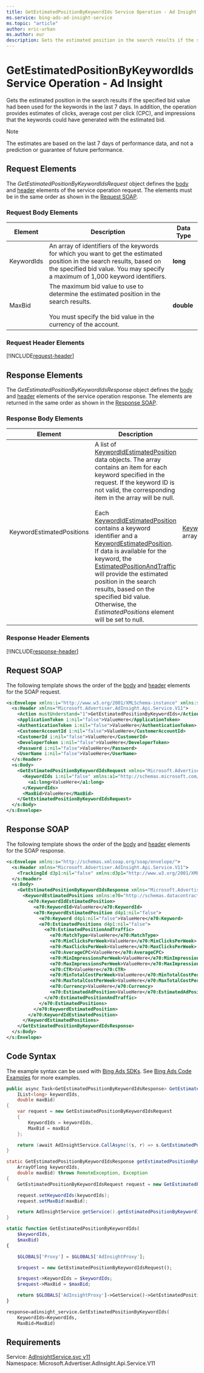 ```yaml
---
title: GetEstimatedPositionByKeywordIds Service Operation - Ad Insight
ms.service: bing-ads-ad-insight-service
ms.topic: "article"
author: eric-urban
ms.author: eur
description: Gets the estimated position in the search results if the specified bid value had been used for the keywords in the last 7 days.
---
```

# GetEstimatedPositionByKeywordIds Service Operation - Ad Insight
Gets the estimated position in the search results if the specified bid value had been used for the keywords in the last 7 days. In addition, the operation provides estimates of clicks, average cost per click (CPC), and impressions that the keywords could have generated with the estimated bid.

> [!NOTE]
> The estimates are based on the last 7 days of performance data, and not a prediction or guarantee of future performance.

## <a name="request"></a>Request Elements
The *GetEstimatedPositionByKeywordIdsRequest* object defines the [body](#request-body) and [header](#request-header) elements of the service operation request. The elements must be in the same order as shown in the [Request SOAP](#request-soap). 

### <a name="request-body"></a>Request Body Elements

|Element|Description|Data Type|
|-----------|---------------|-------------|
|<a name="keywordids"></a>KeywordIds|An array of identifiers of the keywords for which you want to get the estimated position in the search results, based on the specified bid value. You may specify a maximum of 1,000 keyword identifiers.|**long**|
|<a name="maxbid"></a>MaxBid|The maximum bid value to use to determine the estimated position in the search results.<br /><br />You must specify the bid value in the currency of the account.|**double**|

### <a name="request-header"></a>Request Header Elements
[!INCLUDE[request-header](./includes/request-header.md)]

## <a name="response"></a>Response Elements
The *GetEstimatedPositionByKeywordIdsResponse* object defines the [body](#response-body) and [header](#response-header) elements of the service operation response. The elements are returned in the same order as shown in the [Response SOAP](#response-soap).

### <a name="response-body"></a>Response Body Elements

|Element|Description|Data Type|
|-----------|---------------|-------------|
|<a name="keywordestimatedpositions"></a>KeywordEstimatedPositions|A list of [KeywordIdEstimatedPosition](../ad-insight-service/keywordidestimatedposition.md) data objects. The array contains an item for each keyword specified in the request. If the keyword ID is not valid, the corresponding item in the array will be null.<br /><br />Each [KeywordIdEstimatedPosition](../ad-insight-service/keywordidestimatedposition.md) contains a keyword identifier and a  [KeywordEstimatedPosition](../ad-insight-service/keywordestimatedposition.md). If data is available for the keyword, the [EstimatedPositionAndTraffic](../ad-insight-service/estimatedpositionandtraffic.md) will provide the estimated position in the search results, based on the specified bid value. Otherwise, the *EstimatedPositions* element will be set to null.|[KeywordIdEstimatedPosition](keywordidestimatedposition.md) array|

### <a name="response-header"></a>Response Header Elements
[!INCLUDE[response-header](./includes/response-header.md)]

## <a name="request-soap"></a>Request SOAP
The following template shows the order of the [body](#request-body) and [header](#request-header) elements for the SOAP request.

```xml
<s:Envelope xmlns:i="http://www.w3.org/2001/XMLSchema-instance" xmlns:s="http://schemas.xmlsoap.org/soap/envelope/">
  <s:Header xmlns="Microsoft.Advertiser.AdInsight.Api.Service.V11">
    <Action mustUnderstand="1">GetEstimatedPositionByKeywordIds</Action>
    <ApplicationToken i:nil="false">ValueHere</ApplicationToken>
    <AuthenticationToken i:nil="false">ValueHere</AuthenticationToken>
    <CustomerAccountId i:nil="false">ValueHere</CustomerAccountId>
    <CustomerId i:nil="false">ValueHere</CustomerId>
    <DeveloperToken i:nil="false">ValueHere</DeveloperToken>
    <Password i:nil="false">ValueHere</Password>
    <UserName i:nil="false">ValueHere</UserName>
  </s:Header>
  <s:Body>
    <GetEstimatedPositionByKeywordIdsRequest xmlns="Microsoft.Advertiser.AdInsight.Api.Service.V11">
      <KeywordIds i:nil="false" xmlns:a1="http://schemas.microsoft.com/2003/10/Serialization/Arrays">
        <a1:long>ValueHere</a1:long>
      </KeywordIds>
      <MaxBid>ValueHere</MaxBid>
    </GetEstimatedPositionByKeywordIdsRequest>
  </s:Body>
</s:Envelope>
```

## <a name="response-soap"></a>Response SOAP
The following template shows the order of the [body](#response-body) and [header](#response-header) elements for the SOAP response.

```xml
<s:Envelope xmlns:s="http://schemas.xmlsoap.org/soap/envelope/">
  <s:Header xmlns="Microsoft.Advertiser.AdInsight.Api.Service.V11">
    <TrackingId d3p1:nil="false" xmlns:d3p1="http://www.w3.org/2001/XMLSchema-instance">ValueHere</TrackingId>
  </s:Header>
  <s:Body>
    <GetEstimatedPositionByKeywordIdsResponse xmlns="Microsoft.Advertiser.AdInsight.Api.Service.V11">
      <KeywordEstimatedPositions xmlns:e70="http://schemas.datacontract.org/2004/07/Microsoft.BingAds.Advertiser.AdInsight.Api.DataContract.V11.Entity" d4p1:nil="false" xmlns:d4p1="http://www.w3.org/2001/XMLSchema-instance">
        <e70:KeywordIdEstimatedPosition>
          <e70:KeywordId>ValueHere</e70:KeywordId>
          <e70:KeywordEstimatedPosition d4p1:nil="false">
            <e70:Keyword d4p1:nil="false">ValueHere</e70:Keyword>
            <e70:EstimatedPositions d4p1:nil="false">
              <e70:EstimatedPositionAndTraffic>
                <e70:MatchType>ValueHere</e70:MatchType>
                <e70:MinClicksPerWeek>ValueHere</e70:MinClicksPerWeek>
                <e70:MaxClicksPerWeek>ValueHere</e70:MaxClicksPerWeek>
                <e70:AverageCPC>ValueHere</e70:AverageCPC>
                <e70:MinImpressionsPerWeek>ValueHere</e70:MinImpressionsPerWeek>
                <e70:MaxImpressionsPerWeek>ValueHere</e70:MaxImpressionsPerWeek>
                <e70:CTR>ValueHere</e70:CTR>
                <e70:MinTotalCostPerWeek>ValueHere</e70:MinTotalCostPerWeek>
                <e70:MaxTotalCostPerWeek>ValueHere</e70:MaxTotalCostPerWeek>
                <e70:Currency>ValueHere</e70:Currency>
                <e70:EstimatedAdPosition>ValueHere</e70:EstimatedAdPosition>
              </e70:EstimatedPositionAndTraffic>
            </e70:EstimatedPositions>
          </e70:KeywordEstimatedPosition>
        </e70:KeywordIdEstimatedPosition>
      </KeywordEstimatedPositions>
    </GetEstimatedPositionByKeywordIdsResponse>
  </s:Body>
</s:Envelope>
```

## <a name="example"></a>Code Syntax
The example syntax can be used with [Bing Ads SDKs](~/guides/client-libraries.md). See [Bing Ads Code Examples](~/guides/code-examples.md) for more examples.
```csharp
public async Task<GetEstimatedPositionByKeywordIdsResponse> GetEstimatedPositionByKeywordIdsAsync(
	IList<long> keywordIds,
	double maxBid)
{
	var request = new GetEstimatedPositionByKeywordIdsRequest
	{
		KeywordIds = keywordIds,
		MaxBid = maxBid
	};

	return (await AdInsightService.CallAsync((s, r) => s.GetEstimatedPositionByKeywordIdsAsync(r), request));
}
```
```java
static GetEstimatedPositionByKeywordIdsResponse getEstimatedPositionByKeywordIds(
	ArrayOflong keywordIds,
	double maxBid) throws RemoteException, Exception
{
	GetEstimatedPositionByKeywordIdsRequest request = new GetEstimatedPositionByKeywordIdsRequest();

	request.setKeywordIds(keywordIds);
	request.setMaxBid(maxBid);

	return AdInsightService.getService().getEstimatedPositionByKeywordIds(request);
}
```
```php
static function GetEstimatedPositionByKeywordIds(
	$keywordIds,
	$maxBid)
{

	$GLOBALS['Proxy'] = $GLOBALS['AdInsightProxy'];

	$request = new GetEstimatedPositionByKeywordIdsRequest();

	$request->KeywordIds = $keywordIds;
	$request->MaxBid = $maxBid;

	return $GLOBALS['AdInsightProxy']->GetService()->GetEstimatedPositionByKeywordIds($request);
}
```
```python
response=adinsight_service.GetEstimatedPositionByKeywordIds(
	KeywordIds=KeywordIds,
	MaxBid=MaxBid)
```

## Requirements
Service: [AdInsightService.svc v11](https://adinsight.api.bingads.microsoft.com/Api/Advertiser/AdInsight/v11/AdInsightService.svc)  
Namespace: Microsoft.Advertiser.AdInsight.Api.Service.V11  

